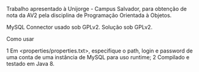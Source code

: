 Trabalho apresentado à Unijorge - Campus Salvador, para obtenção de nota da AV2 pela disciplina de Programação Orientada à Objetos. 

MySQL Connector usado sob GPLv2.
Solução sob GPLv2.


Como usar

1 Em <properties/properties.txt>, especifique o path, login e password de uma conta de uma instância de MySQL para uso runtime;
2 Compilado e testado em Java 8.
